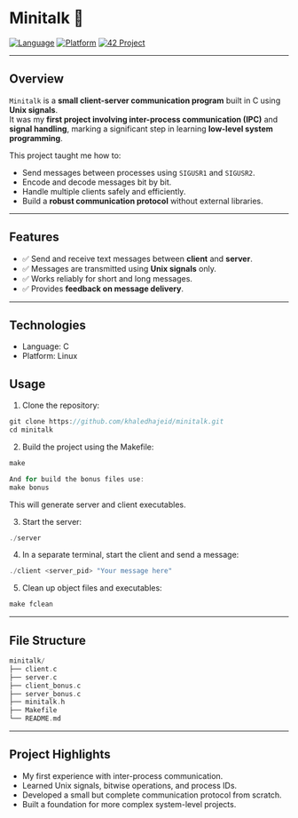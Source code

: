 # Minitalk 📨

[![Language](https://img.shields.io/badge/Language-C-blue)](https://github.com/khaledhajeid)
[![Platform](https://img.shields.io/badge/Platform-Linux-lightgrey)](https://github.com/khaledhajeid)
[![42 Project](https://img.shields.io/badge/42%20Project-Completed-brightgreen)](https://github.com/khaledhajeid)

---

## Overview
`Minitalk` is a **small client-server communication program** built in C using **Unix signals**.  
It was my **first project involving inter-process communication (IPC)** and **signal handling**, marking a significant step in learning **low-level system programming**.

This project taught me how to:
- Send messages between processes using `SIGUSR1` and `SIGUSR2`.  
- Encode and decode messages bit by bit.  
- Handle multiple clients safely and efficiently.  
- Build a **robust communication protocol** without external libraries.  

---

## Features
- ✅ Send and receive text messages between **client** and **server**.  
- ✅ Messages are transmitted using **Unix signals** only.  
- ✅ Works reliably for short and long messages.  
- ✅ Provides **feedback on message delivery**.  

---

## Technologies
- Language: C
- Platform: Linux

## Usage

1. Clone the repository:
```c
git clone https://github.com/khaledhajeid/minitalk.git
cd minitalk
```
2. Build the project using the Makefile:
```c
make

And for build the bonus files use:
make bonus
```
This will generate server and client executables.

3. Start the server:
```c
./server
```
4. In a separate terminal, start the client and send a message:
```c
./client <server_pid> "Your message here"
```
5. Clean up object files and executables:
```c
make fclean
```

---

## File Structure
```c
minitalk/
├── client.c
├── server.c
├── client_bonus.c
├── server_bonus.c
├── minitalk.h
├── Makefile
└── README.md
```

---

## Project Highlights
- My first experience with inter-process communication.
- Learned Unix signals, bitwise operations, and process IDs.
- Developed a small but complete communication protocol from scratch.
- Built a foundation for more complex system-level projects.
